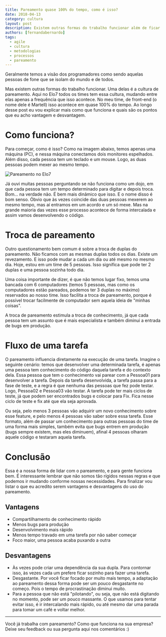 ```yaml
---
title: Pareamento quase 100% do tempo, como é isso?
date: 2018-04-13
category: cultura
layout: post
description: Existem outras formas do trabalho funcionar além de ficar programando isolado do mundo. Uma delas é a cultura de pareamento. Aqui no Elo7 todos os times tem essa cultura, mudando entre elas apenas a frequência que isso acontece. No meu time, de front-end (o nome dele é Martell) isso acontece em quase 100% do tempo. Mas como isso funciona? Nesse post explicarei mais sobre essa cultura.
authors: [fernandabernardo]
tags:
  - agile
  - cultura
  - metodologias
  - processos
  - pareamento
---
```


Geralmente temos a visão dos programadores como sendo aquelas pessoas de fone que se isolam do mundo e de todos.

Mas existem outras formas do trabalho funcionar. Uma delas é a cultura de pareamento. Aqui no Elo7 todos os times tem essa cultura, mudando entre elas apenas a frequência que isso acontece. No meu time, de front-end (o nome dele é Martell) isso acontece em quase 100% do tempo. Ao longo desse post eu vou explicar mais como que funciona e quais são os pontos que eu acho vantagem e desvantagem.

# Como funciona?

Para começar, como é isso? Como na imagem abaixo, temos apenas uma máquina (PC), e nessa máquina conectamos dois monitores espelhados. Além disso, cada pessoa tem um teclado e um mouse. Logo, as duas pessoas podem mexer ao mesmo tempo.

![Pareamento no Elo7](../images/pareamento-01.png)

Já ouvi muitas pessoas perguntando se não funciona como um dojo, em que cada pessoa tem um tempo determinado para digitar e depois troca. Bom… na verdade não. É bem mais dinâmico que isso. E o nome disso é bom senso. Óbvio que às vezes coincide das duas pessoas mexerem ao mesmo tempo, mas aí entramos em um acordo e um só mexe. Mas na grande maioria das vezes esse processo acontece de forma intercalada e assim vamos desenvolvendo o código.

# Troca de pareamento

Outro questionamento bem comum é sobre a troca de duplas do pareamento. Não ficamos com as mesmas duplas todos os dias. Existe um revezamento. E isso pode mudar a cada um dia ou até mesmo no mesmo dia. Hoje, estou em um time de 5 pessoas. Isso significa que pode ter 2 duplas e uma pessoa sozinha todo dia.

Uma coisa importante de dizer, é que não temos lugar fixo, temos uma bancada com 6 computadores (temos 5 pessoas, mas como os computadores estão pareados, podemos ter 3 duplas no máximo) reservados ao nosso time. Isso facilita a troca de pareamento, porque é possível trocar facilmente de computador sem aquela ideia de "minhas coisas".

A troca de pareamento estimula a troca de conhecimento, já que cada pessoa tem um assunto que é mais especialista e também diminui a entrada de bugs em produção.

# Fluxo de uma tarefa

O pareamento influencia diretamente na execução de uma tarefa. Imagine o seguinte cenário: temos que desenvolver uma determinada tarefa, é apenas uma pessoa tem conhecimento do código daquela tarefa e do contexto dela. Essa pessoa que tem o conhecimento vai parear com a Pessoa01 para desenvolver a tarefa. Depois da tarefa desenvolvida, a tarefa passa para a fase de teste, e a regra é que nenhuma das pessoas que fez pode testar. Logo, Pessoa02 e Pessoa03 vão testar. A tarefa pode ter mais ciclos de teste, já que podem ser encontrados bugs e colocar para Fix. Fica nesse ciclo de teste e fix até que ela seja aprovada.

Ou seja, pelo menos 3 pessoas vão adquirir um novo conhecimento sobre esse feature, e pelo menos 4 pessoas vão saber sobre essa tarefa. Esse formato, além de passar um conhecimento para outras pessoas do time de uma forma mais simples, também evita que bugs entrem em produção (bugs sempre existem, mas eles diminuem), afinal 4 pessoas olharam aquele código e testaram aquela tarefa.


# Conclusão

Essa é a nossa forma de lidar com o pareamento, e para gente funciona bem. É interessante lembrar que não somos tão rígidos nessas regras e que podemos ir mudando conforme nossas necessidades. Para finalizar vou listar o que eu acredito serem vantagens e desvantagens do uso do pareamento.

## Vantagens

- Compartilhamento de conhecimento rápido
- Menos bugs para produção
- Desenvolvimento mais rápido
- Menos tempo travado em uma tarefa por não saber começar
- Foco maior, uma pessoa acaba puxando a outra

## Desvantagens

- Às vezes pode criar uma dependência da sua dupla. Para contornar isso, às vezes cada um prefere ficar sozinho para fazer uma tarefa.
- Desgastante. Por você ficar focado por muito mais tempo, a adaptação ao pareamento dessa forma pode ser um pouco desgastante no começo. Pois o tempo de procrastinação diminui muito.
- Para a pessoa que não está "pilotando",  ou seja, que não está digitando no momento, pode ser um pouco massante. O que usamos para tentar evitar isso, é ir intercalando mais rápido, ou até mesmo dar uma parada para tomar um café e voltar melhor.

---

Você já trabalha com pareamento? Como que funciona na sua empresa? Deixe seu feedback ou sua pergunta aqui nos comentários :)
